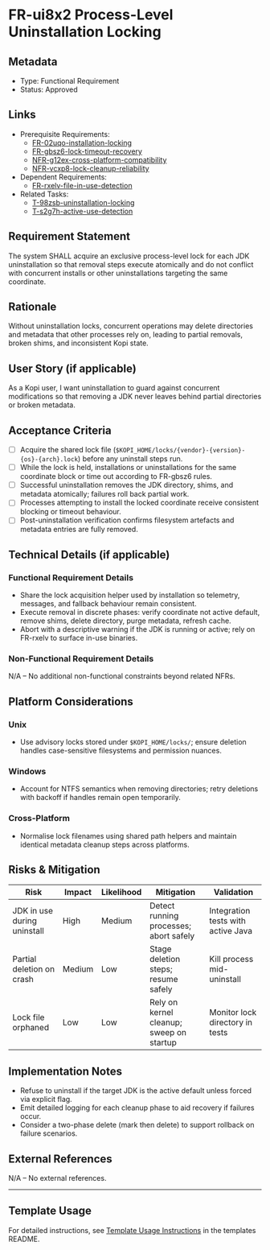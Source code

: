 # FR-ui8x2 Process-Level Uninstallation Locking

## Metadata

- Type: Functional Requirement
- Status: Approved
  <!-- Draft: Under discussion | Approved: Ready for implementation | Rejected: Decision made not to pursue this requirement -->

## Links

- Prerequisite Requirements:
  - [FR-02uqo-installation-locking](../requirements/FR-02uqo-installation-locking.md)
  - [FR-gbsz6-lock-timeout-recovery](../requirements/FR-gbsz6-lock-timeout-recovery.md)
  - [NFR-g12ex-cross-platform-compatibility](../requirements/NFR-g12ex-cross-platform-compatibility.md)
  - [NFR-vcxp8-lock-cleanup-reliability](../requirements/NFR-vcxp8-lock-cleanup-reliability.md)
- Dependent Requirements:
  - [FR-rxelv-file-in-use-detection](../requirements/FR-rxelv-file-in-use-detection.md)
- Related Tasks:
  - [T-98zsb-uninstallation-locking](../tasks/T-98zsb-uninstallation-locking/README.md)
  - [T-s2g7h-active-use-detection](../tasks/T-s2g7h-active-use-detection/README.md)

## Requirement Statement

The system SHALL acquire an exclusive process-level lock for each JDK uninstallation so that removal steps execute atomically and do not conflict with concurrent installs or other uninstallations targeting the same coordinate.

## Rationale

Without uninstallation locks, concurrent operations may delete directories and metadata that other processes rely on, leading to partial removals, broken shims, and inconsistent Kopi state.

## User Story (if applicable)

As a Kopi user, I want uninstallation to guard against concurrent modifications so that removing a JDK never leaves behind partial directories or broken metadata.

## Acceptance Criteria

- [ ] Acquire the shared lock file (`$KOPI_HOME/locks/{vendor}-{version}-{os}-{arch}.lock`) before any uninstall steps run.
- [ ] While the lock is held, installations or uninstallations for the same coordinate block or time out according to FR-gbsz6 rules.
- [ ] Successful uninstallation removes the JDK directory, shims, and metadata atomically; failures roll back partial work.
- [ ] Processes attempting to install the locked coordinate receive consistent blocking or timeout behaviour.
- [ ] Post-uninstallation verification confirms filesystem artefacts and metadata entries are fully removed.

## Technical Details (if applicable)

### Functional Requirement Details

- Share the lock acquisition helper used by installation so telemetry, messages, and fallback behaviour remain consistent.
- Execute removal in discrete phases: verify coordinate not active default, remove shims, delete directory, purge metadata, refresh cache.
- Abort with a descriptive warning if the JDK is running or active; rely on FR-rxelv to surface in-use binaries.

### Non-Functional Requirement Details

N/A – No additional non-functional constraints beyond related NFRs.

## Platform Considerations

### Unix

- Use advisory locks stored under `$KOPI_HOME/locks/`; ensure deletion handles case-sensitive filesystems and permission nuances.

### Windows

- Account for NTFS semantics when removing directories; retry deletions with backoff if handles remain open temporarily.

### Cross-Platform

- Normalise lock filenames using shared path helpers and maintain identical metadata cleanup steps across platforms.

## Risks & Mitigation

| Risk                        | Impact | Likelihood | Mitigation                               | Validation                         |
| --------------------------- | ------ | ---------- | ---------------------------------------- | ---------------------------------- |
| JDK in use during uninstall | High   | Medium     | Detect running processes; abort safely   | Integration tests with active Java |
| Partial deletion on crash   | Medium | Low        | Stage deletion steps; resume safely      | Kill process mid-uninstall         |
| Lock file orphaned          | Low    | Low        | Rely on kernel cleanup; sweep on startup | Monitor lock directory in tests    |

## Implementation Notes

- Refuse to uninstall if the target JDK is the active default unless forced via explicit flag.
- Emit detailed logging for each cleanup phase to aid recovery if failures occur.
- Consider a two-phase delete (mark then delete) to support rollback on failure scenarios.

## External References

N/A – No external references.

---

## Template Usage

For detailed instructions, see [Template Usage Instructions](../templates/README.md#individual-requirement-template-requirementsmd) in the templates README.
